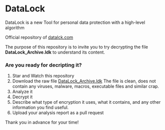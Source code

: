 # DataLock
DataLock is a new Tool for personal data protection with a high-level algorithm

Official repository of [datalck.com](https://www.datalck.com/)

The purpose of this repository is to invite you to try decrypting the file **DataLock_Archive.ldk**
to understand its content.

### Are you ready for decripting it? 
1. Star and Watch this repository
2. Download the raw file [DataLock_Archive.ldk](https://github.com/rinorusso/datalock/blob/main/DataLock_Archive.ldk) The file is clean, does not contain any viruses, malware, macros, executable files and similar crap.
3. Analyze it
4. Decrypt it
5. Describe what type of encryption it uses, what it contains, and any other information you find useful.
6. Upload your analysis report as a pull request

Thank you in advance for your time!
